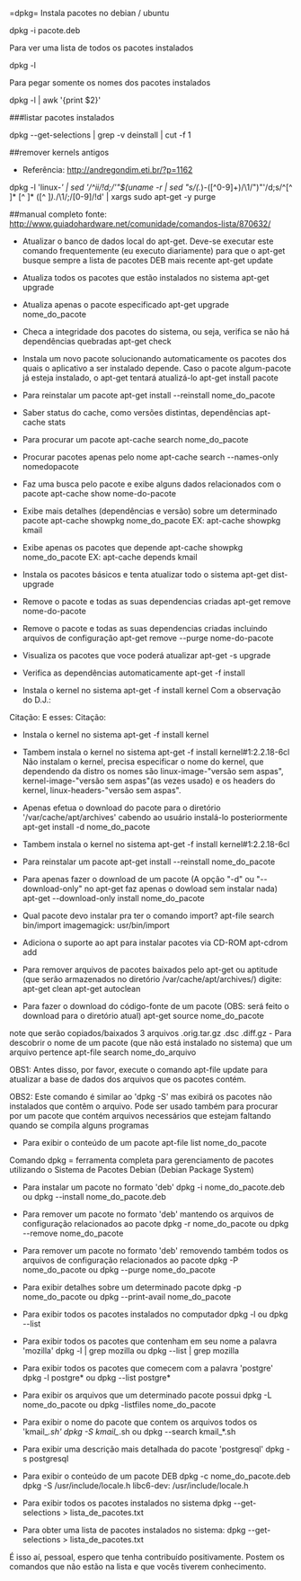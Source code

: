  =dpkg=
Instala pacotes no debian / ubuntu

  dpkg -i pacote.deb

Para ver uma lista de todos os pacotes instalados

  dpkg -l

Para pegar somente os nomes dos pacotes instalados

  dpkg -l | awk '{print $2}'

###listar pacotes instalados

dpkg --get-selections | grep -v deinstall | cut -f 1

##remover kernels antigos
* Referência: http://andregondim.eti.br/?p=1162

dpkg -l 'linux-*' | sed '/^ii/!d;/'"$(uname -r | sed "s/\(.*\)-\([^0-9]\+\)/\1/")"'/d;s/^[^ ]* [^ ]* \([^ ]*\).*/\1/;/[0-9]/!d' | xargs sudo apt-get -y purge

##manual completo
fonte: http://www.guiadohardware.net/comunidade/comandos-lista/870632/


- Atualizar o banco de dados local do apt-get. Deve-se executar este comando frequentemente (eu executo diariamente) para que o apt-get busque sempre a lista de pacotes DEB mais recente
apt-get update

- Atualiza todos os pacotes que estão instalados no sistema
apt-get upgrade

- Atualiza apenas o pacote especificado
apt-get upgrade nome_do_pacote

- Checa a integridade dos pacotes do sistema, ou seja, verifica se não há dependências quebradas
apt-get check

- Instala um novo pacote solucionando automaticamente os pacotes dos quais o aplicativo a ser instalado depende. Caso o pacote algum-pacote já esteja instalado, o apt-get tentará atualizá-lo
apt-get install pacote

- Para reinstalar um pacote
apt-get install --reinstall nome_do_pacote

- Saber status do cache, como versões distintas, dependências
apt-cache stats

- Para procurar um pacote
apt-cache search nome_do_pacote

- Procurar pacotes apenas pelo nome
apt-cache search --names-only nomedopacote

- Faz uma busca pelo pacote e exibe alguns dados relacionados com o pacote
apt-cache show nome-do-pacote

- Exibe mais detalhes (dependências e versão) sobre um determinado pacote
apt-cache showpkg nome_do_pacote
EX: apt-cache showpkg kmail

- Exibe apenas os pacotes que depende
apt-cache showpkg nome_do_pacote
EX: apt-cache depends kmail

- Instala os pacotes básicos e tenta atualizar todo o sistema
apt-get dist-upgrade

- Remove o pacote e todas as suas dependencias criadas
apt-get remove nome-do-pacote

- Remove o pacote e todas as suas dependencias criadas incluindo arquivos de configuração
apt-get remove --purge nome-do-pacote

- Visualiza os pacotes que voce poderá atualizar
apt-get -s upgrade

- Verifica as dependências automaticamente
apt-get -f install

- Instala o kernel no sistema
apt-get -f install kernel
Com a observação do D.J.:

Citação:
E esses:
Citação:
- Instala o kernel no sistema
apt-get -f install kernel

- Tambem instala o kernel no sistema
apt-get -f install kernel#1:2.2.18-6cl
Não instalam o kernel, precisa especificar o nome do kernel, que dependendo da distro os nomes são linux-image-"versão sem aspas", kernel-image-"versão sem aspas"(as vezes usado) e os headers do kernel, linux-headers-"versão sem aspas".

- Apenas efetua o download do pacote para o diretório '/var/cache/apt/archives' cabendo ao usuário instalá-lo posteriormente
apt-get install -d nome_do_pacote

- Tambem instala o kernel no sistema
apt-get -f install kernel#1:2.2.18-6cl

- Para reinstalar um pacote
apt-get install --reinstall nome_do_pacote

- Para apenas fazer o download de um pacote (A opção "-d" ou "--download-only" no apt-get faz apenas o dowload sem instalar nada)
apt-get --download-only install nome_do_pacote

- Qual pacote devo instalar pra ter o comando import?
apt-file search bin/import imagemagick: usr/bin/import

- Adiciona o suporte ao apt para instalar pacotes via CD-ROM
apt-cdrom add

- Para remover arquivos de pacotes baixados pelo apt-get ou aptitude (que serão armazenados no diretório /var/cache/apt/archives/) digite:
apt-get clean apt-get autoclean

- Para fazer o download do código-fonte de um pacote (OBS: será feito o download para o diretório atual)
apt-get source nome_do_pacote

note que serão copiados/baixados 3 arquivos .orig.tar.gz .dsc .diff.gz - Para descobrir o nome de um pacote (que não está instalado no sistema) que um arquivo pertence
apt-file search nome_do_arquivo

OBS1: Antes disso, por favor, execute o comando apt-file update para atualizar a base de dados dos arquivos que os pacotes contém.

OBS2: Este comando é similar ao 'dpkg -S' mas exibirá os pacotes não instalados que contêm o arquivo. Pode ser usado também para procurar por um pacote que contém arquivos necessários que estejam faltando quando se compila alguns programas

- Para exibir o conteúdo de um pacote
apt-file list nome_do_pacote

Comando dpkg = ferramenta completa para gerenciamento de pacotes utilizando o Sistema de Pacotes Debian (Debian Package System)

- Para instalar um pacote no formato 'deb'
dpkg -i nome_do_pacote.deb
ou
dpkg --install nome_do_pacote.deb

- Para remover um pacote no formato 'deb' mantendo os arquivos de configuração relacionados ao pacote
dpkg -r nome_do_pacote
ou
dpkg --remove nome_do_pacote

- Para remover um pacote no formato 'deb' removendo também todos os arquivos de configuração relacionados ao pacote
dpkg -P nome_do_pacote
ou
dpkg --purge nome_do_pacote

- Para exibir detalhes sobre um determinado pacote
dpkg -p nome_do_pacote
ou
dpkg --print-avail nome_do_pacote

- Para exibir todos os pacotes instalados no computador
dpkg -l
ou
dpkg --list

- Para exibir todos os pacotes que contenham em seu nome a palavra 'mozilla'
dpkg -l | grep mozilla
ou
dpkg --list | grep mozilla

- Para exibir todos os pacotes que comecem com a palavra 'postgre'
dpkg -l postgre*
ou
dpkg --list postgre*

- Para exibir os arquivos que um determinado pacote possui
dpkg -L nome_do_pacote
ou
dpkg -listfiles nome_do_pacote

- Para exibir o nome do pacote que contem os arquivos todos os 'kmail_*.sh'
dpkg -S kmail_*.sh
ou
dpkg --search kmail_*.sh

- Para exibir uma descrição mais detalhada do pacote 'postgresql'
dpkg -s postgresql

- Para exibir o conteúdo de um pacote DEB
dpkg -c nome_do_pacote.deb
dpkg -S /usr/include/locale.h libc6-dev: /usr/include/locale.h

- Para exibir todos os pacotes instalados no sistema
dpkg --get-selections > lista_de_pacotes.txt

- Para obter uma lista de pacotes instalados no sistema:
dpkg --get-selections > lista_de_pacotes.txt

É isso aí, pessoal, espero que tenha contribuído positivamente. Postem os comandos que não estão na lista e que vocês tiverem conhecimento. 



